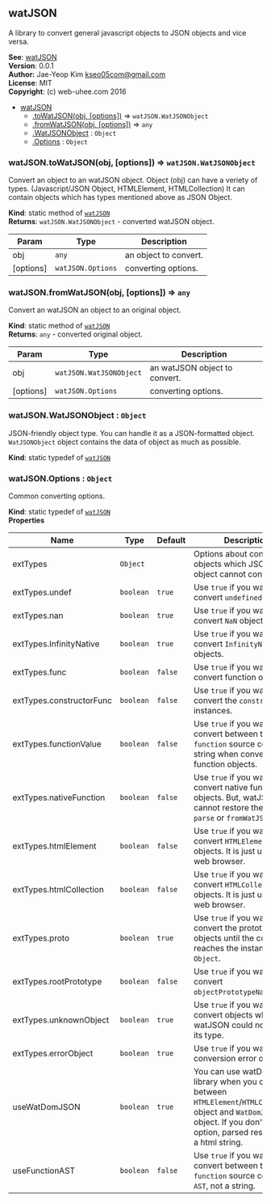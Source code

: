 <a name="module_watJSON"></a>

## watJSON
A library to convert general javascript objects to JSON objects and vice versa.

**See**: [watJSON](http://git.web-uhee.com/lib/watJSON)  
**Version**: 0.0.1  
**Author:** Jae-Yeop Kim <kseo05com@gmail.com>  
**License**: MIT  
**Copyright**: (c) web-uhee.com 2016  

* [watJSON](#module_watJSON)
    * [.toWatJSON(obj, [options])](#module_watJSON.toWatJSON) ⇒ <code>watJSON.WatJSONObject</code>
    * [.fromWatJSON(obj, [options])](#module_watJSON.fromWatJSON) ⇒ <code>any</code>
    * [.WatJSONObject](#module_watJSON.WatJSONObject) : <code>Object</code>
    * [.Options](#module_watJSON.Options) : <code>Object</code>

<a name="module_watJSON.toWatJSON"></a>

### watJSON.toWatJSON(obj, [options]) ⇒ <code>watJSON.WatJSONObject</code>
Convert an object to an watJSON object.
Object (obj) can have a veriety of types. (Javascript/JSON Object, HTMLElement, HTMLCollection)
It can contain objects which has types mentioned above as JSON Object.

**Kind**: static method of <code>[watJSON](#module_watJSON)</code>  
**Returns**: <code>watJSON.WatJSONObject</code> - converted watJSON object.  

| Param | Type | Description |
| --- | --- | --- |
| obj | <code>any</code> | an object to convert. |
| [options] | <code>watJSON.Options</code> | converting options. |

<a name="module_watJSON.fromWatJSON"></a>

### watJSON.fromWatJSON(obj, [options]) ⇒ <code>any</code>
Convert an watJSON an object to an original object.

**Kind**: static method of <code>[watJSON](#module_watJSON)</code>  
**Returns**: <code>any</code> - converted original object.  

| Param | Type | Description |
| --- | --- | --- |
| obj | <code>watJSON.WatJSONObject</code> | an watJSON object to convert. |
| [options] | <code>watJSON.Options</code> | converting options. |

<a name="module_watJSON.WatJSONObject"></a>

### watJSON.WatJSONObject : <code>Object</code>
JSON-friendly object type.
You can handle it as a JSON-formatted object.
`WatJSONObject` object contains the data of object as much as possible.

**Kind**: static typedef of <code>[watJSON](#module_watJSON)</code>  
<a name="module_watJSON.Options"></a>

### watJSON.Options : <code>Object</code>
Common converting options.

**Kind**: static typedef of <code>[watJSON](#module_watJSON)</code>  
**Properties**

| Name | Type | Default | Description |
| --- | --- | --- | --- |
| extTypes | <code>Object</code> |  | Options about converting objects which JSON global object cannot convert. |
| extTypes.undef | <code>boolean</code> | <code>true</code> | Use `true` if you wanna convert `undefined` objects. |
| extTypes.nan | <code>boolean</code> | <code>true</code> | Use `true` if you wanna convert `NaN` objects. |
| extTypes.InfinityNative | <code>boolean</code> | <code>true</code> | Use `true` if you wanna convert `InfinityNative` objects. |
| extTypes.func | <code>boolean</code> | <code>false</code> | Use `true` if you wanna convert function objects. |
| extTypes.constructorFunc | <code>boolean</code> | <code>false</code> | Use `true` if you wanna convert the `constructor` of instances. |
| extTypes.functionValue | <code>boolean</code> | <code>false</code> | Use `true` if you wanna convert between the `function` source code and a string when converting function objects. |
| extTypes.nativeFunction | <code>boolean</code> | <code>false</code> | Use `true` if you wanna convert native function objects. But, watJSON cannot restore them by `parse` or `fromWatJSON`. |
| extTypes.htmlElement | <code>boolean</code> | <code>false</code> | Use `true` if you wanna convert `HTMLElement` objects. It is just used in a web browser. |
| extTypes.htmlCollection | <code>boolean</code> | <code>false</code> | Use `true` if you wanna convert `HTMLCollection` objects. It is just used in a web browser. |
| extTypes.proto | <code>boolean</code> | <code>true</code> | Use `true` if you wanna convert the prototype of objects until the converter reaches the instance of `Object`. |
| extTypes.rootPrototype | <code>boolean</code> | <code>false</code> | Use `true` if you wanna convert `objectPrototypeNative`. |
| extTypes.unknownObject | <code>boolean</code> | <code>true</code> | Use `true` if you wanna convert objects when watJSON could not find out its type. |
| extTypes.errorObject | <code>boolean</code> | <code>true</code> | Use `true` if you wanna get conversion error objects. |
| useWatDomJSON | <code>boolean</code> | <code>true</code> | You can use watDomJSON library when you convert between `HTMLElement`/`HTMLCollection` object and `WatDomJSON` object. If you don't use this option, parsed result will be a html string. |
| useFunctionAST | <code>boolean</code> | <code>false</code> | Use `true` if you wanna convert between the `function` source code and a `AST`, not a string. |

